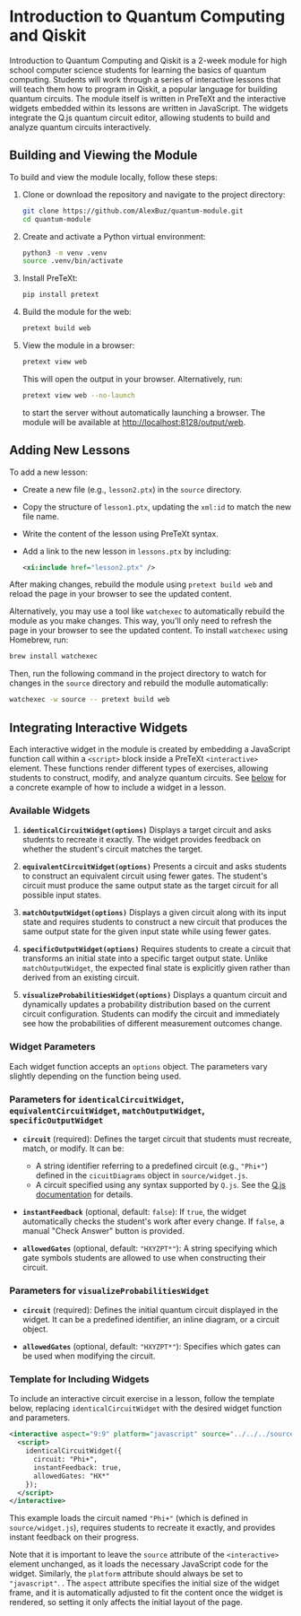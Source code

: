 # Introduction to Quantum Computing and Qiskit

Introduction to Quantum Computing and Qiskit is a 2-week module for high school computer science students for learning the basics of quantum computing. Students will work through a series of interactive lessons that will teach them how to program in Qiskit, a popular language for building quantum circuits. The module itself is written in PreTeXt and the interactive widgets embedded within its lessons are written in JavaScript. The widgets integrate the Q.js quantum circuit editor, allowing students to build and analyze quantum circuits interactively.

## Building and Viewing the Module

To build and view the module locally, follow these steps:

1. Clone or download the repository and navigate to the project directory:
   ```bash
   git clone https://github.com/AlexBuz/quantum-module.git
   cd quantum-module
   ```

2. Create and activate a Python virtual environment:
   ```bash
   python3 -m venv .venv
   source .venv/bin/activate
   ```

3. Install PreTeXt:
   ```bash
   pip install pretext
   ```

4. Build the module for the web:
   ```bash
   pretext build web
   ```

5. View the module in a browser:
   ```bash
   pretext view web
   ```
   This will open the output in your browser. Alternatively, run:
   ```bash
   pretext view web --no-launch
   ```
   to start the server without automatically launching a browser. The module will be available at [http://localhost:8128/output/web](http://localhost:8128/output/web).

## Adding New Lessons

To add a new lesson:

- Create a new file (e.g., `lesson2.ptx`) in the `source` directory.
- Copy the structure of `lesson1.ptx`, updating the `xml:id` to match the new file name.
- Write the content of the lesson using PreTeXt syntax.
- Add a link to the new lesson in `lessons.ptx` by including:

  ```xml
  <xi:include href="lesson2.ptx" />
  ```

After making changes, rebuild the module using `pretext build web` and reload the page in your browser to see the updated content.

Alternatively, you may use a tool like `watchexec` to automatically rebuild the module as you make changes. This way, you'll only need to refresh the page in your browser to see the updated content. To install `watchexec` using Homebrew, run:

```bash
brew install watchexec
```

Then, run the following command in the project directory to watch for changes in the `source` directory and rebuild the modulle automatically:

```bash
watchexec -w source -- pretext build web
```

## Integrating Interactive Widgets

Each interactive widget in the module is created by embedding a JavaScript function call within a `<script>` block inside a PreTeXt `<interactive>` element. These functions render different types of exercises, allowing students to construct, modify, and analyze quantum circuits. See [below](#template-for-including-widgets) for a concrete example of how to include a widget in a lesson.

### Available Widgets

1. **`identicalCircuitWidget(options)`**
   Displays a target circuit and asks students to recreate it exactly. The widget provides feedback on whether the student's circuit matches the target.

2. **`equivalentCircuitWidget(options)`**
   Presents a circuit and asks students to construct an equivalent circuit using fewer gates. The student's circuit must produce the same output state as the target circuit for all possible input states.

3. **`matchOutputWidget(options)`**
   Displays a given circuit along with its input state and requires students to construct a new circuit that produces the same output state for the given input state while using fewer gates.

4. **`specificOutputWidget(options)`**
   Requires students to create a circuit that transforms an initial state into a specific target output state. Unlike `matchOutputWidget`, the expected final state is explicitly given rather than derived from an existing circuit.

5. **`visualizeProbabilitiesWidget(options)`**
   Displays a quantum circuit and dynamically updates a probability distribution based on the current circuit configuration. Students can modify the circuit and immediately see how the probabilities of different measurement outcomes change.

### Widget Parameters

Each widget function accepts an `options` object. The parameters vary slightly depending on the function being used.

### Parameters for `identicalCircuitWidget`, `equivalentCircuitWidget`, `matchOutputWidget`, `specificOutputWidget`

- **`circuit`** (required):
  Defines the target circuit that students must recreate, match, or modify. It can be:
  - A string identifier referring to a predefined circuit (e.g., `"Phi+"`) defined in the `cicuitDiagrams` object in `source/widget.js`.
  - A circuit specified using any syntax supported by `Q.js`. See the [Q.js documentation](https://github.com/stewdio/q.js/tree/master#quantum-javascript) for details.

- **`instantFeedback`** (optional, default: `false`):
  If `true`, the widget automatically checks the student's work after every change. If `false`, a manual "Check Answer" button is provided.

- **`allowedGates`** (optional, default: `"HXYZPT*"`):
  A string specifying which gate symbols students are allowed to use when constructing their circuit.

### Parameters for `visualizeProbabilitiesWidget`

- **`circuit`** (required):
  Defines the initial quantum circuit displayed in the widget. It can be a predefined identifier, an inline diagram, or a circuit object.

- **`allowedGates`** (optional, default: `"HXYZPT*"`):
  Specifies which gates can be used when modifying the circuit.

### Template for Including Widgets

To include an interactive circuit exercise in a lesson, follow the template below, replacing `identicalCircuitWidget` with the desired widget function and parameters.

```xml
<interactive aspect="9:9" platform="javascript" source="../../../source/loader.js">
  <script>
    identicalCircuitWidget({
      circuit: "Phi+",
      instantFeedback: true,
      allowedGates: "HX*"
    });
  </script>
</interactive>
```

This example loads the circuit named `"Phi+"` (which is defined in `source/widget.js`), requires students to recreate it exactly, and provides instant feedback on their progress.

Note that it is important to leave the `source` attribute of the `<interactive>` element unchanged, as it loads the necessary JavaScript code for the widget. Similarly, the `platform` attribute should always be set to `"javascript"`. . The `aspect` attribute specifies the initial size of the widget frame, and it is automatically adjusted to fit the content once the widget is rendered, so setting it only affects the initial layout of the page.
